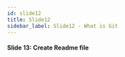 ```yaml
---
id: slide12
title: Slide12
sidebar_label: Slide12 - What is Git
---
```


#### Slide 13: Create Readme file
